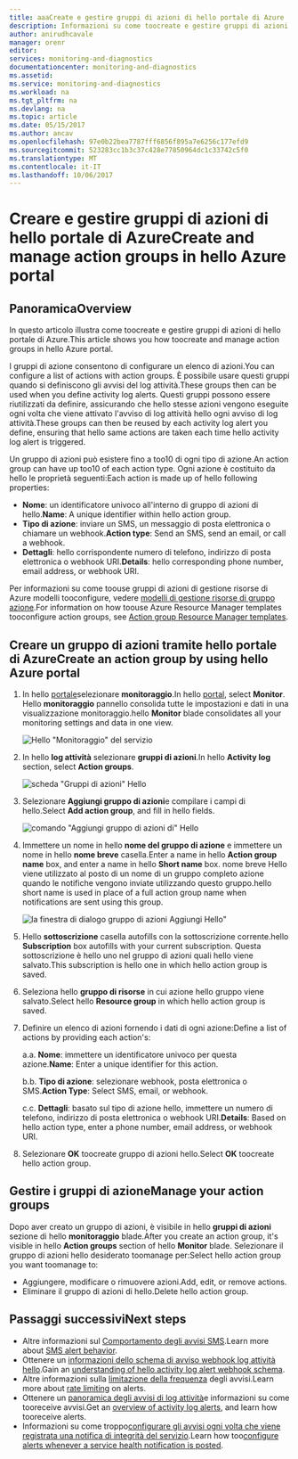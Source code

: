 ```yaml
---
title: aaaCreate e gestire gruppi di azioni di hello portale di Azure | Documenti Microsoft
description: Informazioni su come toocreate e gestire gruppi di azioni di hello portale di Azure.
author: anirudhcavale
manager: orenr
editor: 
services: monitoring-and-diagnostics
documentationcenter: monitoring-and-diagnostics
ms.assetid: 
ms.service: monitoring-and-diagnostics
ms.workload: na
ms.tgt_pltfrm: na
ms.devlang: na
ms.topic: article
ms.date: 05/15/2017
ms.author: ancav
ms.openlocfilehash: 97e0b22bea7787fff6856f895a7e6256c177efd9
ms.sourcegitcommit: 523283cc1b3c37c428e77850964dc1c33742c5f0
ms.translationtype: MT
ms.contentlocale: it-IT
ms.lasthandoff: 10/06/2017
---
```

# <a name="create-and-manage-action-groups-in-hello-azure-portal"></a><span data-ttu-id="94e53-103">Creare e gestire gruppi di azioni di hello portale di Azure</span><span class="sxs-lookup"><span data-stu-id="94e53-103">Create and manage action groups in hello Azure portal</span></span>
## <a name="overview"></a><span data-ttu-id="94e53-104">Panoramica</span><span class="sxs-lookup"><span data-stu-id="94e53-104">Overview</span></span> ##
<span data-ttu-id="94e53-105">In questo articolo illustra come toocreate e gestire gruppi di azioni di hello portale di Azure.</span><span class="sxs-lookup"><span data-stu-id="94e53-105">This article shows you how toocreate and manage action groups in hello Azure portal.</span></span>

<span data-ttu-id="94e53-106">I gruppi di azione consentono di configurare un elenco di azioni.</span><span class="sxs-lookup"><span data-stu-id="94e53-106">You can configure a list of actions with action groups.</span></span> <span data-ttu-id="94e53-107">È possibile usare questi gruppi quando si definiscono gli avvisi del log attività.</span><span class="sxs-lookup"><span data-stu-id="94e53-107">These groups then can be used when you define activity log alerts.</span></span> <span data-ttu-id="94e53-108">Questi gruppi possono essere riutilizzati da definire, assicurando che hello stesse azioni vengono eseguite ogni volta che viene attivato l'avviso di log attività hello ogni avviso di log attività.</span><span class="sxs-lookup"><span data-stu-id="94e53-108">These groups can then be reused by each activity log alert you define, ensuring that hello same actions are taken each time hello activity log alert is triggered.</span></span>

<span data-ttu-id="94e53-109">Un gruppo di azioni può esistere fino a too10 di ogni tipo di azione.</span><span class="sxs-lookup"><span data-stu-id="94e53-109">An action group can have up too10 of each action type.</span></span> <span data-ttu-id="94e53-110">Ogni azione è costituito da hello le proprietà seguenti:</span><span class="sxs-lookup"><span data-stu-id="94e53-110">Each action is made up of hello following properties:</span></span>

* <span data-ttu-id="94e53-111">**Nome**: un identificatore univoco all'interno di gruppo di azioni di hello.</span><span class="sxs-lookup"><span data-stu-id="94e53-111">**Name**: A unique identifier within hello action group.</span></span>  
* <span data-ttu-id="94e53-112">**Tipo di azione**: inviare un SMS, un messaggio di posta elettronica o chiamare un webhook.</span><span class="sxs-lookup"><span data-stu-id="94e53-112">**Action type**: Send an SMS, send an email, or call a webhook.</span></span>  
* <span data-ttu-id="94e53-113">**Dettagli**: hello corrispondente numero di telefono, indirizzo di posta elettronica o webhook URI.</span><span class="sxs-lookup"><span data-stu-id="94e53-113">**Details**: hello corresponding phone number, email address, or webhook URI.</span></span>

<span data-ttu-id="94e53-114">Per informazioni su come toouse gruppi di azioni di gestione risorse di Azure modelli tooconfigure, vedere [modelli di gestione risorse di gruppo azione](monitoring-create-action-group-with-resource-manager-template.md).</span><span class="sxs-lookup"><span data-stu-id="94e53-114">For information on how toouse Azure Resource Manager templates tooconfigure action groups, see [Action group Resource Manager templates](monitoring-create-action-group-with-resource-manager-template.md).</span></span>

## <a name="create-an-action-group-by-using-hello-azure-portal"></a><span data-ttu-id="94e53-115">Creare un gruppo di azioni tramite hello portale di Azure</span><span class="sxs-lookup"><span data-stu-id="94e53-115">Create an action group by using hello Azure portal</span></span> ##
1. <span data-ttu-id="94e53-116">In hello [portale](https://portal.azure.com)selezionare **monitoraggio**.</span><span class="sxs-lookup"><span data-stu-id="94e53-116">In hello [portal](https://portal.azure.com), select **Monitor**.</span></span> <span data-ttu-id="94e53-117">Hello **monitoraggio** pannello consolida tutte le impostazioni e dati in una visualizzazione monitoraggio.</span><span class="sxs-lookup"><span data-stu-id="94e53-117">hello **Monitor** blade consolidates all your monitoring settings and data in one view.</span></span>

    ![Hello "Monitoraggio" del servizio](./media/monitoring-action-groups/home-monitor.png)
2. <span data-ttu-id="94e53-119">In hello **log attività** selezionare **gruppi di azioni**.</span><span class="sxs-lookup"><span data-stu-id="94e53-119">In hello **Activity log** section, select **Action groups**.</span></span>

    ![scheda "Gruppi di azioni" Hello](./media/monitoring-action-groups/action-groups-blade.png)
3. <span data-ttu-id="94e53-121">Selezionare **Aggiungi gruppo di azioni**e compilare i campi di hello.</span><span class="sxs-lookup"><span data-stu-id="94e53-121">Select **Add action group**, and fill in hello fields.</span></span>

    ![comando "Aggiungi gruppo di azioni di" Hello](./media/monitoring-action-groups/add-action-group.png)
4. <span data-ttu-id="94e53-123">Immettere un nome in hello **nome del gruppo di azione** e immettere un nome in hello **nome breve** casella.</span><span class="sxs-lookup"><span data-stu-id="94e53-123">Enter a name in hello **Action group name** box, and enter a name in hello **Short name** box.</span></span> <span data-ttu-id="94e53-124">nome breve Hello viene utilizzato al posto di un nome di un gruppo completo azione quando le notifiche vengono inviate utilizzando questo gruppo.</span><span class="sxs-lookup"><span data-stu-id="94e53-124">hello short name is used in place of a full action group name when notifications are sent using this group.</span></span>

      ![la finestra di dialogo gruppo di azioni Aggiungi Hello"](./media/monitoring-action-groups/action-group-define.png)

5. <span data-ttu-id="94e53-126">Hello **sottoscrizione** casella autofills con la sottoscrizione corrente.</span><span class="sxs-lookup"><span data-stu-id="94e53-126">hello **Subscription** box autofills with your current subscription.</span></span> <span data-ttu-id="94e53-127">Questa sottoscrizione è hello uno nel gruppo di azioni quali hello viene salvato.</span><span class="sxs-lookup"><span data-stu-id="94e53-127">This subscription is hello one in which hello action group is saved.</span></span>

6. <span data-ttu-id="94e53-128">Seleziona hello **gruppo di risorse** in cui azione hello gruppo viene salvato.</span><span class="sxs-lookup"><span data-stu-id="94e53-128">Select hello **Resource group** in which hello action group is saved.</span></span>

7. <span data-ttu-id="94e53-129">Definire un elenco di azioni fornendo i dati di ogni azione:</span><span class="sxs-lookup"><span data-stu-id="94e53-129">Define a list of actions by providing each action's:</span></span>

    <span data-ttu-id="94e53-130">a.</span><span class="sxs-lookup"><span data-stu-id="94e53-130">a.</span></span> <span data-ttu-id="94e53-131">**Nome**: immettere un identificatore univoco per questa azione.</span><span class="sxs-lookup"><span data-stu-id="94e53-131">**Name**: Enter a unique identifier for this action.</span></span>

    <span data-ttu-id="94e53-132">b.</span><span class="sxs-lookup"><span data-stu-id="94e53-132">b.</span></span> <span data-ttu-id="94e53-133">**Tipo di azione**: selezionare webhook, posta elettronica o SMS.</span><span class="sxs-lookup"><span data-stu-id="94e53-133">**Action Type**: Select SMS, email, or webhook.</span></span>

    <span data-ttu-id="94e53-134">c.</span><span class="sxs-lookup"><span data-stu-id="94e53-134">c.</span></span> <span data-ttu-id="94e53-135">**Dettagli**: basato sul tipo di azione hello, immettere un numero di telefono, indirizzo di posta elettronica o webhook URI.</span><span class="sxs-lookup"><span data-stu-id="94e53-135">**Details**: Based on hello action type, enter a phone number, email address, or webhook URI.</span></span>

8. <span data-ttu-id="94e53-136">Selezionare **OK** toocreate gruppo di azioni hello.</span><span class="sxs-lookup"><span data-stu-id="94e53-136">Select **OK** toocreate hello action group.</span></span>

## <a name="manage-your-action-groups"></a><span data-ttu-id="94e53-137">Gestire i gruppi di azione</span><span class="sxs-lookup"><span data-stu-id="94e53-137">Manage your action groups</span></span> ##
<span data-ttu-id="94e53-138">Dopo aver creato un gruppo di azioni, è visibile in hello **gruppi di azioni** sezione di hello **monitoraggio** blade.</span><span class="sxs-lookup"><span data-stu-id="94e53-138">After you create an action group, it's visible in hello **Action groups** section of hello **Monitor** blade.</span></span> <span data-ttu-id="94e53-139">Selezionare il gruppo di azioni hello desiderato toomanage per:</span><span class="sxs-lookup"><span data-stu-id="94e53-139">Select hello action group you want toomanage to:</span></span>

* <span data-ttu-id="94e53-140">Aggiungere, modificare o rimuovere azioni.</span><span class="sxs-lookup"><span data-stu-id="94e53-140">Add, edit, or remove actions.</span></span>
* <span data-ttu-id="94e53-141">Eliminare il gruppo di azioni di hello.</span><span class="sxs-lookup"><span data-stu-id="94e53-141">Delete hello action group.</span></span>

## <a name="next-steps"></a><span data-ttu-id="94e53-142">Passaggi successivi</span><span class="sxs-lookup"><span data-stu-id="94e53-142">Next steps</span></span> ##
* <span data-ttu-id="94e53-143">Altre informazioni sul [Comportamento degli avvisi SMS](monitoring-sms-alert-behavior.md).</span><span class="sxs-lookup"><span data-stu-id="94e53-143">Learn more about [SMS alert behavior](monitoring-sms-alert-behavior.md).</span></span>  
* <span data-ttu-id="94e53-144">Ottenere un [informazioni dello schema di avviso webhook log attività hello](monitoring-activity-log-alerts-webhook.md).</span><span class="sxs-lookup"><span data-stu-id="94e53-144">Gain an [understanding of hello activity log alert webhook schema](monitoring-activity-log-alerts-webhook.md).</span></span>  
* <span data-ttu-id="94e53-145">Altre informazioni sulla [limitazione della frequenza](monitoring-alerts-rate-limiting.md) degli avvisi.</span><span class="sxs-lookup"><span data-stu-id="94e53-145">Learn more about [rate limiting](monitoring-alerts-rate-limiting.md) on alerts.</span></span> 
* <span data-ttu-id="94e53-146">Ottenere un [panoramica degli avvisi di log attività](monitoring-overview-alerts.md)e informazioni su come tooreceive avvisi.</span><span class="sxs-lookup"><span data-stu-id="94e53-146">Get an [overview of activity log alerts](monitoring-overview-alerts.md), and learn how tooreceive alerts.</span></span>  
* <span data-ttu-id="94e53-147">Informazioni su come troppo[configurare gli avvisi ogni volta che viene registrata una notifica di integrità del servizio](monitoring-activity-log-alerts-on-service-notifications.md).</span><span class="sxs-lookup"><span data-stu-id="94e53-147">Learn how too[configure alerts whenever a service health notification is posted](monitoring-activity-log-alerts-on-service-notifications.md).</span></span>
